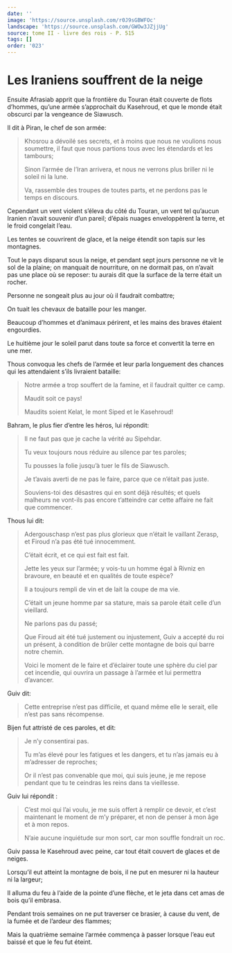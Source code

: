 ```yaml
---
date: ''
image: 'https://source.unsplash.com/r0J9sGBWFOc'
landscape: 'https://source.unsplash.com/GWOw3JZjjUg'
source: tome II - livre des rois - P. 515
tags: []
order: '023'
---
```


# Les Iraniens souffrent de la neige

Ensuite Afrasiab apprit que la frontière du Touran était couverte de flots d’hommes, qu’une armée s’approchait du Kasehroud, et que le monde était obscurci par la vengeance de Siawusch.

Il dit à Piran, le chef de son armée:

> Khosrou a dévoilé ses secrets, et à moins que nous ne voulions nous soumettre, il faut que nous partions tous avec les étendards et les tambours;
>
> Sinon l’armée de l’Iran arrivera, et nous ne verrons plus briller ni le soleil ni la lune.
>
> Va, rassemble des troupes de toutes parts, et ne perdons pas le temps en discours.

Cependant un vent violent s’éleva du côté du Touran, un vent tel qu’aucun Iranien n’avait souvenir d’un pareil; d’épais nuages enveloppèrent la terre, et le froid congelait l’eau.

Les tentes se couvrirent de glace, et la neige étendit son tapis sur les montagnes.

Tout le pays disparut sous la neige, et pendant sept jours personne ne vit le sol de la plaine; on manquait de nourriture, on ne dormait pas, on n’avait pas une place où se reposer: tu aurais dit que la surface de la terre était un rocher.

Personne ne songeait plus au jour où il faudrait combattre;

On tuait les chevaux de bataille pour les manger.

Beaucoup d’hommes et d’animaux périrent, et les mains des braves étaient engourdies.

Le huitième jour le soleil parut dans toute sa force et convertit la terre en une mer.

Thous convoqua les chefs de l’armée et leur parla longuement des chances qui les attendaient s’ils livraient bataille:

> Notre armée a trop souffert de la famine, et il faudrait quitter ce camp.
>
> Maudit soit ce pays!
>
> Maudits soient Kelat, le mont Siped et le Kasehroud!

Bahram, le plus fier d’entre les héros, lui répondit:

> Il ne faut pas que je cache la vérité au Sipehdar.
>
> Tu veux toujours nous réduire au silence par tes paroles;
>
> Tu pousses la folie jusqu’à tuer le fils de Siawusch.
>
> Je t’avais averti de ne pas le faire, parce que ce n’était pas juste.
>
> Souviens-toi des désastres qui en sont déjà résultés; et quels malheurs ne vont-ils pas encore t’atteindre car cette affaire ne fait que commencer.

Thous lui dit:

> Adergouschasp n’est pas plus glorieux que n’était le vaillant Zerasp, et Firoud n’a pas été tué innocemment.
>
> C’était écrit, et ce qui est fait est fait.
>
> Jette les yeux sur l’armée; y vois-tu un homme égal à Rivniz en bravoure, en beauté et en qualités de toute espèce?
>
> Il a toujours rempli de vin et de lait la coupe de ma vie.
>
> C’était un jeune homme par sa stature, mais sa parole était celle d’un vieillard.
>
> Ne parlons pas du passé;
>
> Que Firoud ait été tué justement ou injustement, Guiv a accepté du roi un présent, à condition de brûler cette montagne de bois qui barre notre chemin.
>
> Voici le moment de le faire et d’éclairer toute une sphère du ciel par cet incendie, qui ouvrira un passage à l’armée et lui permettra d’avancer.

Guiv dit:

> Cette entreprise n’est pas difficile, et quand même elle le serait, elle n’est pas sans récompense.

Bijen fut attristé de ces paroles, et dit:

> Je n’y consentirai pas.
>
> Tu m’as élevé pour les fatigues et les dangers, et tu n’as jamais eu à m’adresser de reproches;
>
> Or il n’est pas convenable que moi, qui suis jeune, je me repose pendant que tu te ceindras les reins dans ta vieillesse.

Guiv lui répondit :

> C’est moi qui l’ai voulu, je me suis offert à remplir ce devoir, et c’est maintenant le moment de m’y préparer, et non de penser à mon âge et à mon repos.
>
> N’aie aucune inquiétude sur mon sort, car mon souffle fondrait un roc.

Guiv passa le Kasehroud avec peine, car tout était couvert de glaces et de neiges.

Lorsqu’il eut atteint la montagne de bois, il ne put en mesurer ni la hauteur ni la largeur;

Il alluma du feu à l’aide de la pointe d’une flèche, et le jeta dans cet amas de bois qu’il embrasa.

Pendant trois semaines on ne put traverser ce brasier, à cause du vent, de la fumée et de l’ardeur des flammes;

Mais la quatrième semaine l’armée commença à passer lorsque l’eau eut baissé et que le feu fut éteint.
